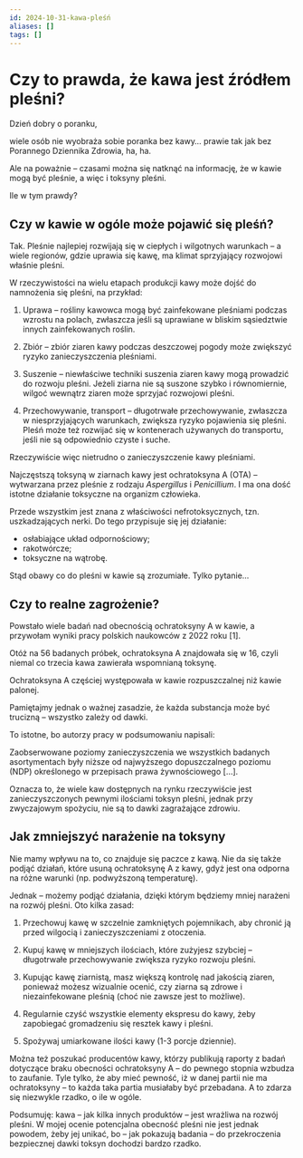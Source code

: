 ```yaml
---
id: 2024-10-31-kawa-pleśń
aliases: []
tags: []
---
```


# Czy to prawda, że kawa jest źródłem pleśni?

Dzień dobry o poranku,

wiele osób nie wyobraża sobie poranka bez kawy… prawie tak jak bez Porannego Dziennika Zdrowia, ha, ha.

Ale na poważnie – czasami można się natknąć na informację, że w kawie mogą być pleśnie, a więc i toksyny pleśni.

Ile w tym prawdy?

## Czy w kawie w ogóle może pojawić się pleśń?

Tak. Pleśnie najlepiej rozwijają się w ciepłych i wilgotnych warunkach – a wiele regionów, gdzie uprawia się kawę, ma klimat sprzyjający rozwojowi właśnie pleśni.

W rzeczywistości na wielu etapach produkcji kawy może dojść do namnożenia się pleśni, na przykład:

1. Uprawa – rośliny kawowca mogą być zainfekowane pleśniami podczas wzrostu na polach, zwłaszcza jeśli są uprawiane w bliskim sąsiedztwie innych zainfekowanych roślin.

1. Zbiór – zbiór ziaren kawy podczas deszczowej pogody może zwiększyć ryzyko zanieczyszczenia pleśniami.

3. Suszenie – niewłaściwe techniki suszenia ziaren kawy mogą prowadzić do rozwoju pleśni. Jeżeli ziarna nie są suszone szybko i równomiernie, wilgoć wewnątrz ziaren może sprzyjać rozwojowi pleśni.

4. Przechowywanie, transport – długotrwałe przechowywanie, zwłaszcza w niesprzyjających warunkach, zwiększa ryzyko pojawienia się pleśni. Pleśń może też rozwijać się w kontenerach używanych do transportu, jeśli nie są odpowiednio czyste i suche.

Rzeczywiście więc nietrudno o zanieczyszczenie kawy pleśniami.

Najczęstszą toksyną w ziarnach kawy jest ochratoksyna A (OTA) – wytwarzana przez pleśnie z rodzaju *Aspergillus* i *Penicillium*. I ma ona dość istotne działanie toksyczne na organizm człowieka.

Przede wszystkim jest znana z właściwości nefrotoksycznych, tzn. uszkadzających nerki. Do tego przypisuje się jej działanie:

- osłabiające układ odpornościowy;
- rakotwórcze;
- toksyczne na wątrobę.

Stąd obawy co do pleśni w kawie są zrozumiałe. Tylko pytanie…

## Czy to realne zagrożenie?

Powstało wiele badań nad obecnością ochratoksyny A w kawie, a przywołam wyniki pracy polskich naukowców z 2022 roku [1].

Otóż na 56 badanych próbek, ochratoksyna A znajdowała się w 16, czyli niemal co trzecia kawa zawierała wspomnianą toksynę.

Ochratoksyna A częściej występowała w kawie rozpuszczalnej niż kawie palonej.

Pamiętajmy jednak o ważnej zasadzie, że każda substancja może być trucizną – wszystko zależy od dawki.

To istotne, bo autorzy pracy w podsumowaniu napisali:

Zaobserwowane poziomy zanieczyszczenia we wszystkich badanych asortymentach były niższe od najwyższego dopuszczalnego poziomu (NDP) określonego w przepisach prawa żywnościowego […].

Oznacza to, że wiele kaw dostępnych na rynku rzeczywiście jest zanieczyszczonych pewnymi ilościami toksyn pleśni, jednak przy zwyczajowym spożyciu, nie są to dawki zagrażające zdrowiu.

## Jak zmniejszyć narażenie na toksyny

Nie mamy wpływu na to, co znajduje się paczce z kawą. Nie da się także podjąć działań, które usuną ochratoksynę A z kawy, gdyż jest ona odporna na różne warunki (np. podwyższoną temperaturę).

Jednak – możemy podjąć działania, dzięki którym będziemy mniej narażeni na rozwój pleśni. Oto kilka zasad:

1. Przechowuj kawę w szczelnie zamkniętych pojemnikach, aby chronić ją przed wilgocią i zanieczyszczeniami z otoczenia.

2. Kupuj kawę w mniejszych ilościach, które zużyjesz szybciej – długotrwałe przechowywanie zwiększa ryzyko rozwoju pleśni.

3. Kupując kawę ziarnistą, masz większą kontrolę nad jakością ziaren, ponieważ możesz wizualnie ocenić, czy ziarna są zdrowe i niezainfekowane pleśnią (choć nie zawsze jest to możliwe).

4. Regularnie czyść wszystkie elementy ekspresu do kawy, żeby zapobiegać gromadzeniu się resztek kawy i pleśni.

5. Spożywaj umiarkowane ilości kawy (1-3 porcje dziennie).

Można też poszukać producentów kawy, którzy publikują raporty z badań dotyczące braku obecności ochratoksyny A – do pewnego stopnia wzbudza to zaufanie. Tyle tylko, że aby mieć pewność, iż w danej partii nie ma ochratoksyny – to każda taka partia musiałaby być przebadana. A to zdarza się niezwykle rzadko, o ile w ogóle.

Podsumuję: kawa – jak kilka innych produktów – jest wrażliwa na rozwój pleśni. W mojej ocenie potencjalna obecność pleśni nie jest jednak powodem, żeby jej unikać, bo – jak pokazują badania – do przekroczenia bezpiecznej dawki toksyn dochodzi bardzo rzadko.

